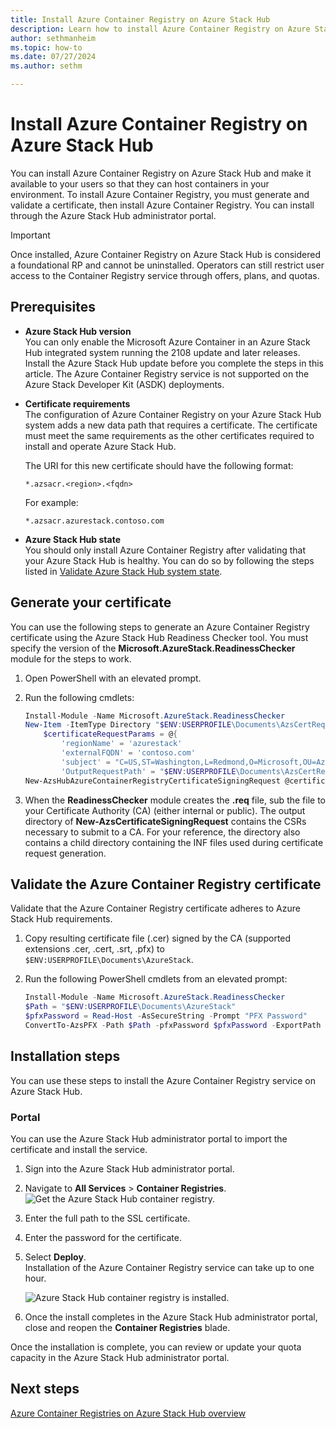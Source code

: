 ```yaml
---
title: Install Azure Container Registry on Azure Stack Hub 
description: Learn how to install Azure Container Registry on Azure Stack Hub.
author: sethmanheim
ms.topic: how-to
ms.date: 07/27/2024
ms.author: sethm

---
```


# Install Azure Container Registry on Azure Stack Hub

You can install Azure Container Registry on Azure Stack Hub and make it available to your users so that they can host containers in your environment. To install Azure Container Registry, you must generate and validate a certificate, then install Azure Container Registry. You can install through the Azure Stack Hub administrator portal.

> [!IMPORTANT]
> Once installed, Azure Container Registry on Azure Stack Hub is considered a foundational RP and cannot be uninstalled. Operators can still restrict user access to the Container Registry service through offers, plans, and quotas.

## Prerequisites

* **Azure Stack Hub version**  
    You can only enable the Microsoft Azure Container in an Azure Stack Hub integrated system running the 2108 update and later releases. Install the Azure Stack Hub update before you complete the steps in this article. The Azure Container Registry service is not supported on the Azure Stack Developer Kit (ASDK) deployments.
* **Certificate requirements**  
    The configuration of Azure Container Registry on your Azure Stack Hub system adds a new data path that requires a certificate. The certificate must meet the same requirements as the other certificates required to install and operate Azure Stack Hub.

    The URI for this new certificate should have the following format:

    `*.azsacr.<region>.<fqdn>`

    For example:

    `*.azsacr.azurestack.contoso.com`

* **Azure Stack Hub state**  
    You should only install Azure Container Registry after validating that your Azure Stack Hub is healthy. You can do so by following the steps listed in [Validate Azure Stack Hub system state](azure-stack-diagnostic-test.md).

## Generate your certificate

You can use the following steps to generate an Azure Container Registry certificate using the Azure Stack Hub Readiness Checker tool. You must specify the version of the **Microsoft.AzureStack.ReadinessChecker** module for the steps to work.

1. Open PowerShell with an elevated prompt.

1. Run the following cmdlets:

   ```powershell  
   Install-Module -Name Microsoft.AzureStack.ReadinessChecker 
   New-Item -ItemType Directory "$ENV:USERPROFILE\Documents\AzsCertRequests"
       $certificateRequestParams = @{
           'regionName' = 'azurestack'
           'externalFQDN' = 'contoso.com'
           'subject' = "C=US,ST=Washington,L=Redmond,O=Microsoft,OU=Azure Stack"
           'OutputRequestPath' = "$ENV:USERPROFILE\Documents\AzsCertRequests" }
   New-AzsHubAzureContainerRegistryCertificateSigningRequest @certificateRequestParams
   ```

1. When the **ReadinessChecker** module creates the **.req** file, sub the file to your Certificate Authority (CA) (either internal or public). The output directory of **New-AzsCertificateSigningRequest** contains the CSRs necessary to submit to a CA. For your reference, the directory also contains a child directory containing the INF files used during certificate request generation.

## Validate the Azure Container Registry certificate

Validate that the Azure Container Registry certificate adheres to Azure Stack Hub requirements.

1. Copy resulting certificate file (.cer) signed by the CA (supported extensions .cer, .cert, .srt, .pfx) to `$ENV:USERPROFILE\Documents\AzureStack`.
1. Run the following PowerShell cmdlets from an elevated prompt:

   ```powershell
   Install-Module -Name Microsoft.AzureStack.ReadinessChecker 
   $Path = "$ENV:USERPROFILE\Documents\AzureStack"
   $pfxPassword = Read-Host -AsSecureString -Prompt "PFX Password"
   ConvertTo-AzsPFX -Path $Path -pfxPassword $pfxPassword -ExportPath $Path
   ```

## Installation steps

You can use these steps to install the Azure Container Registry service on Azure Stack Hub.

### Portal

You can use the Azure Stack Hub administrator portal to import the certificate and install the service.

1. Sign into the Azure Stack Hub administrator portal.
1. Navigate to **All Services** > **Container Registries**.
    ![Get the Azure Stack Hub container registry.](media/container-registries-install/azure-stack-hub-container-registries-install.png)
1. Enter the full path to the SSL certificate.
1. Enter the password for the certificate.
1. Select **Deploy**.  
    Installation of the Azure Container Registry service can take up to one hour.

    ![Azure Stack Hub container registry is installed.](media/container-registries-install/azure-stack-hub-container-registries.png)

1. Once the install completes in the Azure Stack Hub administrator portal, close and reopen the **Container Registries** blade.

Once the installation is complete, you can review or update your quota capacity in the Azure Stack Hub administrator portal.

## Next steps

[Azure Container Registries on Azure Stack Hub overview](container-registries-overview.md)
